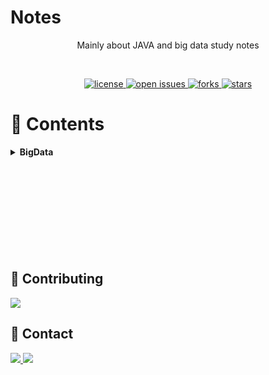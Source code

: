 

# Notes

<div align="center">
Mainly about JAVA and big data study notes


​    


<p>
  <a href="https://github.com/jiachuanH/Notes/blob/main/LICENSE">
    <img src="https://img.shields.io/github/license/jiachuanH/Notes.svg" alt="license" />
  </a>
  <a href="https://github.com/jiachuanH/Notes/issues">
    <img src="https://img.shields.io/github/issues/jiachuanH/Notes" alt="open issues" />
  </a>
  <a href="https://github.com/jiachuanH/Notes/network/members">
    <img src="https://img.shields.io/github/forks/jiachuanH/Notes" alt="forks" />
  </a>
  <a href="https://github.com/jiachuanH/Notes/stargazers">
    <img src="https://img.shields.io/github/stars/jiachuanH/Notes" alt="stars" />
  </a>
</p>
</div>

# :notebook_with_decorative_cover:  Contents

<details>
	<summary><strong>BigData</strong>
	</summary>
	<ul><li><a href="BigData\Linux笔记.pdf">LinuxPDF下载后查看</a></li></ul>
	<ul><li>Hadoop</li>
		<ul><li><a href="BigData\Hadoop\0入门\Hadoop入门.md">入门</a></li></ul>
		<ul><li><a href="BigData\Hadoop\1HDFS\HDFS.md">HDFS</a></li></ul>
		<ul><li><a href="BigData\Hadoop\2MapReduce\MapReduce.md">MapRedece</a></li></ul>
		<ul><li><a href="BigData\Hadoop\3YARN\Yarn.md">Yarn</a></li></ul>
		<ul><li><a href="BigData\Hadoop\4生产调优\生产调优手册.md">调优</a></li></ul>
	</ul>
    <ul><li><a href="BigData\Zookeeper\1 、Zookeeper基础\Zookeeper.md">Zookeeper</a></li></ul>
    <ul><li><a href="BigData\Hive\1Hive基础\HIve.md">Hive</a></li></ul>
    <ul><li><a href="">Flume丢失</a></li></ul>
    <ul><li><a href="BigData\kafka\Kafka.md">Kafka</a></li></ul>
    <ul><li><a href="BigData\Hbase\1、Hbase基础\Hbase.md">Hbase</a></li></ul>
    <ul><li><a href="">Sqoop未学</a></li></ul>
    <ul><li><a href="">Azkaban丢失</a></li></ul>
    <ul><li><a href="BigData\Maxwell\1、Maxwell\Maxwell.md">Maxwell</a></li></ul>
    <ul><li><a href="BigData\Canal\1、Canal\Canal.md">Canal</a></li></ul>
    <ul><li>Scala</li>
    	<ul><li><a href="BigData\Scala\1、Scala\一、Scale简介及配置.md">一、Scale简介及配置</a></li></ul>
    	<ul><li><a href="BigData\Scala\1、Scala\二、变量和数据类型.md">二、变量和数据类型</a></li></ul>
    	<ul><li><a href="BigData\Scala\1、Scala\三、运算符.md">三、运算符</a></li></ul>
    	<ul><li><a href="BigData\Scala\1、Scala\四、流程控制.md">四、流程控制</a></li></ul>
    	<ul><li><a href="BigData\Scala\1、Scala\五、函数式编程.md">五、函数式编程</a></li></ul>
    	<ul><li><a href="BigData\Scala\1、Scala\六、面向对象.md">六、面向对象</a></li></ul>
    	<ul><li><a href="BigData\Scala\1、Scala\七、集合.md">七、集合</a></li></ul>
    	<ul><li><a href="BigData\Scala\1、Scala\八、模式匹配和异常.md">八、模式匹配和异常</a></li></ul>
    </ul>
    <ul><li>Spark</li>
    	<ul><li><a href="BigData\Spark\1、SparkNote\1、Spark基础+Core.md">1、Spark基础+Core</a></li></ul>
    	<ul><li><a href="BigData\Spark\1、SparkNote\2、SparkSQL.md">2、SparkSQL</a></li></ul>
    	<ul><li><a href="BigData\Spark\1、SparkNote\3、SparkSteaming.md">3、SparkSteaming</a></li></ul>
    </ul>
    <ul><li><a href="">Flink未学</a></li></ul>
    <ul><li><a href="BigData\电商数仓5.0\1、E-com\E-com.md">E-commerce5.0</a></li></ul>
</details>
</br></br></br></br></br></br></br></br></br>








## :wave: Contributing

<a href="https://github.com/jiachuanH/Notes/graphs/contributors">
  <img src="https://contrib.rocks/image?repo=jiachuanH/Notes" />
</a>





## :handshake: Contact

<p > 
 <a href="https://twitter.com/Jiachuanhuang">
    <img src="https://skillicons.dev/icons?i=twitter" />
  </a>
 <a href="https://github.com/jiachuanH">
    <img src="https://skillicons.dev/icons?i=github" />
  </a>
</p>


